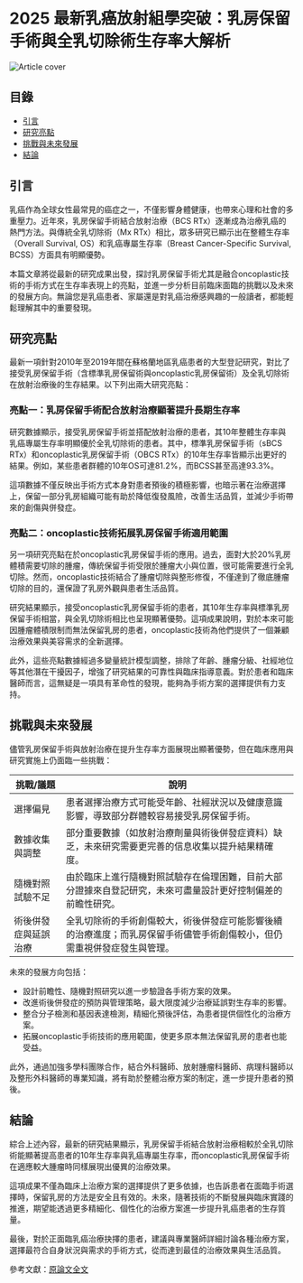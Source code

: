 # 2025 最新乳癌放射組學突破：乳房保留手術與全乳切除術生存率大解析
![Article cover](https://i.imgur.com/4Mn9BD6.png)

## 目錄

* [引言](#introduction)
* [研究亮點](#highlights)
* [挑戰與未來發展](#future-work)
* [結論](#conclusion)

## 引言
<a id="introduction"></a>

乳癌作為全球女性最常見的癌症之一，不僅影響身體健康，也帶來心理和社會的多重壓力。近年來，乳房保留手術結合放射治療（BCS RTx）逐漸成為治療乳癌的熱門方法。與傳統全乳切除術（Mx RTx）相比，眾多研究已顯示出在整體生存率（Overall Survival, OS）和乳癌專屬生存率（Breast Cancer-Specific Survival, BCSS）方面具有明顯優勢。

本篇文章將從最新的研究成果出發，探討乳房保留手術尤其是融合oncoplastic技術的手術方式在生存率表現上的亮點，並進一步分析目前臨床面臨的挑戰以及未來的發展方向。無論您是乳癌患者、家屬還是對乳癌治療感興趣的一般讀者，都能輕鬆理解其中的重要發現。

## 研究亮點
<a id="highlights"></a>

最新一項針對2010年至2019年間在蘇格蘭地區乳癌患者的大型登記研究，對比了接受乳房保留手術（含標準乳房保留術與oncoplastic乳房保留術）及全乳切除術在放射治療後的生存結果。以下列出兩大研究亮點：

### 亮點一：乳房保留手術配合放射治療顯著提升長期生存率

研究數據顯示，接受乳房保留手術並搭配放射治療的患者，其10年整體生存率與乳癌專屬生存率明顯優於全乳切除術的患者。其中，標準乳房保留手術（sBCS RTx）和oncoplastic乳房保留手術（OBCS RTx）的10年生存率皆顯示出更好的結果。例如，某些患者群體的10年OS可達81.2%，而BCSS甚至高達93.3%。

這項數據不僅反映出手術方式本身對患者預後的積極影響，也暗示著在治療選擇上，保留一部分乳房組織可能有助於降低復發風險，改善生活品質，並減少手術帶來的創傷與併發症。

### 亮點二：oncoplastic技術拓展乳房保留手術適用範圍

另一項研究亮點在於oncoplastic乳房保留手術的應用。過去，面對大於20%乳房體積需要切除的腫瘤，傳統保留手術受限於腫瘤大小與位置，很可能需要進行全乳切除。然而，oncoplastic技術結合了腫瘤切除與整形修復，不僅達到了徹底腫瘤切除的目的，還保證了乳房外觀與患者生活品質。

研究結果顯示，接受oncoplastic乳房保留手術的患者，其10年生存率與標準乳房保留手術相當，與全乳切除術相比也呈現顯著優勢。這項成果說明，對於本來可能因腫瘤體積限制而無法保留乳房的患者，oncoplastic技術為他們提供了一個兼顧治療效果與美容需求的全新選擇。

此外，這些亮點數據經過多變量統計模型調整，排除了年齡、腫瘤分級、社經地位等其他潛在干擾因子，增強了研究結果的可靠性與臨床指導意義。對於患者和臨床醫師而言，這無疑是一項具有革命性的發現，能夠為手術方案的選擇提供有力支持。

## 挑戰與未來發展
<a id="future-work"></a>

儘管乳房保留手術與放射治療在提升生存率方面展現出顯著優勢，但在臨床應用與研究實施上仍面臨一些挑戰：

| 挑戰/議題      | 說明                                                           |
| ---------- | ------------------------------------------------------------ |
| 選擇偏見       | 患者選擇治療方式可能受年齡、社經狀況以及健康意識影響，導致部分群體較容易接受乳房保留手術。                |
| 數據收集與調整    | 部分重要數據（如放射治療劑量與術後併發症資料）缺乏，未來研究需要更完善的信息收集以提升結果精確度。            |
| 隨機對照試驗不足   | 由於臨床上進行隨機對照試驗存在倫理困難，目前大部分證據來自登記研究，未來可盡量設計更好控制偏差的前瞻性研究。       |
| 術後併發症與延誤治療 | 全乳切除術的手術創傷較大，術後併發症可能影響後續的治療進度；而乳房保留手術儘管手術創傷較小，但仍需重視併發症發生與管理。 |

未來的發展方向包括：

* 設計前瞻性、隨機對照研究以進一步驗證各手術方案的效果。
* 改進術後併發症的預防與管理策略，最大限度減少治療延誤對生存率的影響。
* 整合分子檢測和基因表達檢測，精細化預後評估，為患者提供個性化的治療方案。
* 拓展oncoplastic手術技術的應用範圍，使更多原本無法保留乳房的患者也能受益。

此外，通過加強多學科團隊合作，結合外科醫師、放射腫瘤科醫師、病理科醫師以及整形外科醫師的專業知識，將有助於整體治療方案的制定，進一步提升患者的預後。

## 結論
<a id="conclusion"></a>

綜合上述內容，最新的研究結果顯示，乳房保留手術結合放射治療相較於全乳切除術能顯著提高患者的10年生存率與乳癌專屬生存率，而oncoplastic乳房保留手術在適應較大腫瘤時同樣展現出優異的治療效果。

這項成果不僅為臨床上治療方案的選擇提供了更多依據，也告訴患者在面臨手術選擇時，保留乳房的方法是安全且有效的。未來，隨著技術的不斷發展與臨床實踐的推進，期望能透過更多精細化、個性化的治療方案進一步提升乳癌患者的生存質量。


最後，對於正面臨乳癌治療抉擇的患者，建議與專業醫師詳細討論各種治療方案，選擇最符合自身狀況與需求的手術方式，從而達到最佳的治療效果與生活品質。

參考文獻：[原論文全文](https://pmc.ncbi.nlm.nih.gov/articles/PMC11920510/)